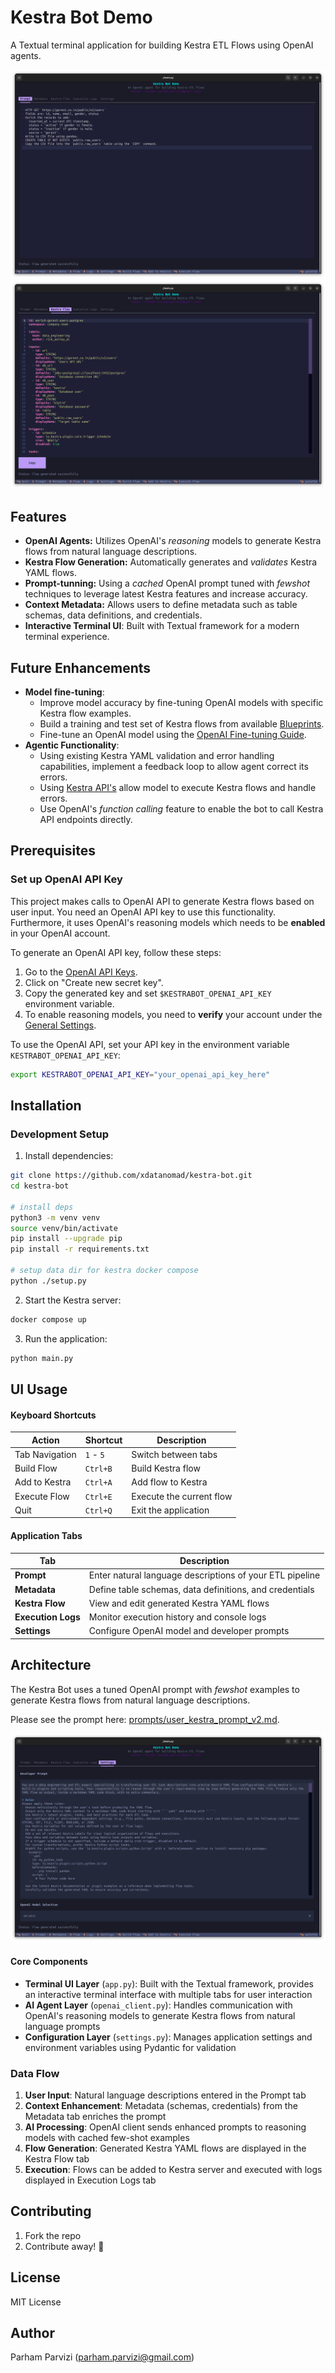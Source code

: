 # Kestra Bot Demo

A Textual terminal application for building Kestra ETL Flows using OpenAI agents.

![Kestra-bot Prompt](./imgs/tab_prompt.png)
![Kestra-bot Flow](./imgs/tab_flow.png)

## Features

- **OpenAI Agents:** Utilizes OpenAI's _reasoning_ models to generate Kestra flows from natural language descriptions.
- **Kestra Flow Generation:** Automatically generates and _validates_ Kestra YAML flows.
- **Prompt-tunning:** Using a _cached_ OpenAI prompt tuned with _fewshot_ techniques to leverage latest Kestra features and increase accuracy.
- **Context Metadata:** Allows users to define metadata such as table schemas, data definitions, and credentials.
- **Interactive Terminal UI**: Built with Textual framework for a modern terminal experience.

## Future Enhancements

- **Model fine-tuning**: 
  - Improve model accuracy by fine-tuning OpenAI models with specific Kestra flow examples.
  - Build a training and test set of Kestra flows from available [Blueprints](https://kestra.io/blueprints?page=1&size=200).
  - Fine-tune an OpenAI model using the [OpenAI Fine-tuning Guide](https://platform.openai.com/docs/guides/fine-tuning).
- **Agentic Functionality**: 
  - Using existing Kestra YAML validation and error handling capabilities, implement a feedback loop to allow agent correct its errors.
  - Using [Kestra API's](https://kestra.io/docs/api-reference/open-source) allow model to execute Kestra flows and handle errors.
  - Use OpenAI's _function calling_ feature to enable the bot to call Kestra API endpoints directly.

## Prerequisites

### Set up OpenAI API Key

This project makes calls to OpenAI API to generate Kestra flows based on user input. You need an OpenAI API key to use this functionality.
Furthermore, it uses OpenAI's reasoning models which needs to be **enabled** in your OpenAI account.

To generate an OpenAI API key, follow these steps:
1. Go to the [OpenAI API Keys](https://platform.openai.com/settings/organization/api-keys).
2. Click on "Create new secret key".
3. Copy the generated key and set `$KESTRABOT_OPENAI_API_KEY` environment variable.
4. To enable reasoning models, you need to **verify** your account under the [General Settings](https://platform.openai.com/settings/organization/general).

To use the OpenAI API, set your API key in the environment variable `KESTRABOT_OPENAI_API_KEY`:

```bash
export KESTRABOT_OPENAI_API_KEY="your_openai_api_key_here"
```

## Installation

### Development Setup

1. Install dependencies:
```bash
git clone https://github.com/xdatanomad/kestra-bot.git
cd kestra-bot

# install deps
python3 -m venv venv
source venv/bin/activate
pip install --upgrade pip
pip install -r requirements.txt

# setup data dir for kestra docker compose
python ./setup.py
```

2. Start the Kestra server:
```bash
docker compose up
```

3. Run the application:
```bash
python main.py
```



## UI Usage

#### Keyboard Shortcuts

| Action                | Shortcut         | Description               |
|-----------------------|-----------------|----------------------------|
| Tab Navigation        | `1` - `5`       | Switch between tabs        |
| Build Flow            | `Ctrl+B`        | Build Kestra flow          |
| Add to Kestra         | `Ctrl+A`        | Add flow to Kestra         |
| Execute Flow          | `Ctrl+E`        | Execute the current flow   |
| Quit                  | `Ctrl+Q`        | Exit the application       |

#### Application Tabs

| Tab                | Description                                              |
|--------------------|----------------------------------------------------------|
| **Prompt**         | Enter natural language descriptions of your ETL pipeline |
| **Metadata**       | Define table schemas, data definitions, and credentials  |
| **Kestra Flow**    | View and edit generated Kestra YAML flows                |
| **Execution Logs** | Monitor execution history and console logs               |
| **Settings**       | Configure OpenAI model and developer prompts             |

## Architecture

The Kestra Bot uses a tuned OpenAI prompt with _fewshot_ examples to generate Kestra flows from natural language descriptions.

Please see the prompt here: [prompts/user_kestra_prompt_v2.md](prompts/user_kestra_prompt_v2.md).

![Kestra-bot Settings](./imgs/tab_settings.png)

#### Core Components

- **Terminal UI Layer** (`app.py`): Built with the Textual framework, provides an interactive terminal interface with multiple tabs for user interaction
- **AI Agent Layer** (`openai_client.py`): Handles communication with OpenAI's reasoning models to generate Kestra flows from natural language prompts
- **Configuration Layer** (`settings.py`): Manages application settings and environment variables using Pydantic for validation

### Data Flow

1. **User Input**: Natural language descriptions entered in the Prompt tab
2. **Context Enhancement**: Metadata (schemas, credentials) from the Metadata tab enriches the prompt
3. **AI Processing**: OpenAI client sends enhanced prompts to reasoning models with cached few-shot examples
4. **Flow Generation**: Generated Kestra YAML flows are displayed in the Kestra Flow tab
5. **Execution**: Flows can be added to Kestra server and executed with logs displayed in Execution Logs tab


## Contributing

1. Fork the repo
2. Contribute away! 🚀

## License

MIT License

## Author

Parham Parvizi (parham.parvizi@gmail.com)
